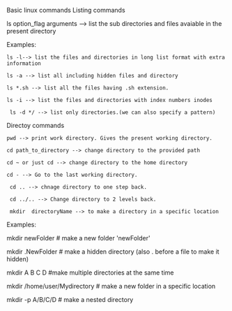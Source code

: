 Basic linux commands
Listing commands

ls option_flag arguments --> list the sub directories and files avaiable in the present directory

Examples:

    ls -l--> list the files and directories in long list format with extra information

    ls -a --> list all including hidden files and directory

    ls *.sh --> list all the files having .sh extension.

    ls -i --> list the files and directories with index numbers inodes

     ls -d */ --> list only directories.(we can also specify a pattern)

Directoy commands

    pwd --> print work directory. Gives the present working directory.

    cd path_to_directory --> change directory to the provided path

    cd ~ or just cd --> change directory to the home directory

    cd - --> Go to the last working directory.

     cd .. --> chnage directory to one step back.

     cd ../.. --> Change directory to 2 levels back.

     mkdir  directoryName --> to make a directory in a specific location

Examples:

mkdir newFolder              # make a new folder 'newFolder'

mkdir .NewFolder              # make a hidden directory (also . before a file to make it hidden)

mkdir A B C D                  #make multiple directories at the same time

mkdir /home/user/Mydirectory   # make a new folder in a specific location

mkdir -p  A/B/C/D              # make a nested directory
